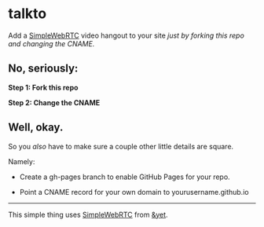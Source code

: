 talkto
======

Add a [SimpleWebRTC](http://simplewebrtc.com) video hangout to your site *just by forking this repo
and changing the CNAME.*

## No, seriously:

__Step 1: Fork this repo__

__Step 2: Change the CNAME__

## Well, okay. 

So you *also* have to make sure a couple other little details are square.

Namely:

- Create a gh-pages branch to enable GitHub Pages for your repo.

- Point a CNAME record for your own domain to yourusername.github.io

---

This simple thing uses [SimpleWebRTC](http://simplewebrtc.com) from [&yet](http://andyet.com).
